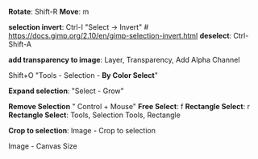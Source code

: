 
**Rotate**: Shift-R
**Move**: m

**selection invert**: Ctrl-I "Select -> Invert" # https://docs.gimp.org/2.10/en/gimp-selection-invert.html
**deselect**: Ctrl-Shift-A

**add transparency to image**: Layer, Transparency, Add Alpha Channel

Shift+O "Tools - Selection - **By Color Select**"


**Expand selection**: "Select - Grow"

**Remove Selection** " Control + Mouse"
**Free Select**: f
**Rectangle Select**: r
**Rectangle Select**: Tools, Selection Tools, Rectangle

**Crop to selection**: Image - Crop to selection

Image - Canvas Size
